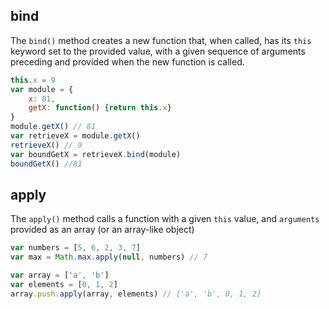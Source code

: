 ## bind

The `bind()` method creates a new function that, when called, has its `this` keyword set to the provided value, with a given sequence of arguments preceding and provided when the new function is called.

```js
this.x = 9
var module = {
    x: 81,
    getX: function() {return this.x}
}
module.getX() // 81
var retrieveX = module.getX()
retrieveX() // 9
var boundGetX = retrieveX.bind(module)
boundGetX() //81
```

## apply
The `apply()` method calls a function with a given `this` value, and `arguments` provided as an array (or an array-like object)

```js
var numbers = [5, 6, 2, 3, 7]
var max = Math.max.apply(null, numbers) // 7

var array = ['a', 'b']
var elements = [0, 1, 2]
array.push.apply(array, elements) // ['a', 'b', 0, 1, 2]
```
